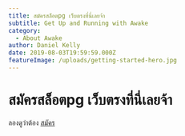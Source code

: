 ```yaml
---
title: สมัครสล็อตpg เว็บตรงที่นี่เลยจ้า
subtitle: Get Up and Running with Awake
category:
  - About Awake
author: Daniel Kelly
date: 2019-08-03T19:59:59.000Z
featureImage: /uploads/getting-started-hero.jpg
---
```

# สมัครสล็อตpg เว็บตรงที่นี่เลยจ้า
ลองดูว่าต้อง [สมัคร](https://nazavip.com/26174/t41626o2r59456244323y2m2l464p4) 